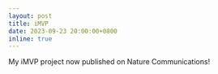 ```yaml
---
layout: post
title: iMVP
date: 2023-09-23 20:00:00+0800
inline: true
---
```


My iMVP project now published on Nature Communications!